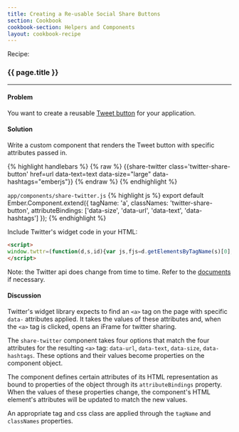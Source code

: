 ```yaml
---
title: Creating a Re-usable Social Share Buttons
section: Cookbook
cookbook-section: Helpers and Components
layout: cookbook-recipe
---
```

<span class="recipe-label">Recipe:</span>

### {{ page.title }}
-----

#### Problem
You want to create a reusable [Tweet button](https://dev.twitter.com/docs/tweet-button)
for your application.

#### Solution
Write a custom component that renders the Tweet button with specific attributes
passed in.

{% highlight handlebars %}
{% raw %}
{{share-twitter class='twitter-share-button' href=url
                    data-text=text
                    data-size="large"
                    data-hashtags="emberjs"}}
{% endraw %}
{% endhighlight %}

`app/components/share-twitter.js`
{% highlight js %}
export default Ember.Component.extend({
  tagName: 'a',
  classNames: 'twitter-share-button',
  attributeBindings: ['data-size', 'data-url', 'data-text', 'data-hashtags']
});
{% endhighlight %}

Include Twitter's widget code in your HTML:

```html
<script>
window.twttr=(function(d,s,id){var js,fjs=d.getElementsByTagName(s)[0],t=window.twttr||{};if(d.getElementById(id))return;js=d.createElement(s);js.id=id;js.src="https://platform.twitter.com/widgets.js";fjs.parentNode.insertBefore(js,fjs);t._e=[];t.ready=function(f){t._e.push(f);};return t;}(document,"script","twitter-wjs"));
</script>
```

Note: the Twitter api does change from time to time. Refer to the [documents](https://dev.twitter.com/web/tweet-button) if necessary.

#### Discussion
Twitter's widget library expects to find an `<a>` tag on the page with specific `data-` attributes applied.
It takes the values of these attributes and, when the `<a>` tag is clicked, opens an iFrame for twitter sharing.

The `share-twitter` component takes four options that match the four attributes for the resulting `<a>` tag:
`data-url`, `data-text`, `data-size`, `data-hashtags`. These options and their values become properties on the
component object.

The component defines certain attributes of its HTML representation as bound to properties of the object through
its `attributeBindings` property. When the values of these properties change, the component's HTML element's
attributes will be updated to match the new values.

An appropriate tag and css class are applied through the `tagName` and `classNames` properties.

<!---#### Example

<a class="jsbin-embed" href="http://jsbin.com/hihoboforo/4/edit?live">JS Bin</a>-->
